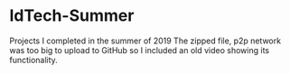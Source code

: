 # IdTech-Summer
Projects I completed in the summer of 2019
The zipped file, p2p network was too big to upload to GitHub so I included an old video showing its functionality.
